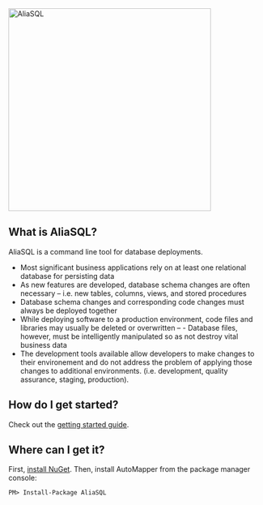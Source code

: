 <img src="https://raw.github.com/ericdc1/AliaSQL/master/images/AliaSQL.PNG" alt="AliaSQL" width="400">

What is AliaSQL?
--------------------------------
AliaSQL is a command line tool for database deployments.  

- Most significant business applications rely on at least one relational database for persisting data
- As new features are developed, database schema changes are often necessary – i.e. new tables, columns, views, and stored procedures
- Database schema changes and corresponding code changes must always be deployed together
- While deploying software to a production environment, code files and libraries may usually be deleted or overwritten – - Database files, however, must be intelligently manipulated so as not destroy vital business data
- The development tools available allow developers to make changes to their environement and do not address the problem of applying those changes to additional environments. (i.e. development, quality assurance, staging, production).

How do I get started?
--------------------------------
Check out the [getting started guide](https://github.com/ericdc1/AliaSQL/wiki/Getting-started).

Where can I get it?
--------------------------------
First, [install NuGet](http://docs.nuget.org/docs/start-here/installing-nuget). Then, install AutoMapper from the package manager console:

    PM> Install-Package AliaSQL
